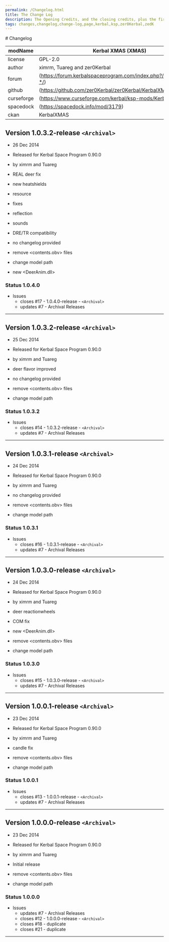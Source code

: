 ```yaml
---
permalink: /Changelog.html
title: The Change Log
description: The Opening Credits, and the closing credits, plus the first of two (or is three) end credit scenes
tags: changes,changelog,change-log,page,kerbal,ksp,zer0Kerbal,zedK
---
```

<!-- 
hdr-changelog.md v1.0.0.0
Kerbal XMAS (XMAS)
created: 13 May 2022
updated:
CC BY-ND 4.0 by zer0Kerbal
--># Changelog  
  
| modName    | Kerbal XMAS (XMAS)                                                |
| ---------- | ----------------------------------------------------------------- |
| license    | GPL-2.0                                                           |
| author     | ximrm, Tuareg and zer0Kerbal                                      |
| forum      | (https://forum.kerbalspaceprogram.com/index.php?/topic/211153-*/) |
| github     | (https://github.com/zer0Kerbal/zer0Kerbal/KerbalXMAS)             |
| curseforge | (https://www.curseforge.com/kerbal/ksp-mods/KerbalXMAS)           |
| spacedock  | (https://spacedock.info/mod/3179)                                 |
| ckan       | KerbalXMAS                                                        |

## Version 1.0.3.2-release `<Archival>`

* 26 Dec 2014
* Released for Kerbal Space Program 0.90.0
* by ximrm and Tuareg

* REAL deer fix
* new heatshields
* resource
* fixes
* reflection
* sounds
* DRE/TR compatibility
* no changelog provided
* remove <contents.obv> files
* change model path
* new <DeerAnim.dll>

### Status 1.0.4.0

* Issues
  * closes #17 - 1.0.4.0-release - `<Archival>`
  * updates #7 - Archival Releases

---

## Version 1.0.3.2-release `<Archival>`

* 25 Dec 2014
* Released for Kerbal Space Program 0.90.0
* by ximrm and Tuareg

* deer flavor improved
* no changelog provided
* remove <contents.obv> files
* change model path

### Status 1.0.3.2

* Issues
  * closes #14 - 1.0.3.2-release - `<Archival>`
  * updates #7 - Archival Releases

---

## Version 1.0.3.1-release `<Archival>`

* 24 Dec 2014
* Released for Kerbal Space Program 0.90.0
* by ximrm and Tuareg

* no changelog provided
* remove <contents.obv> files
* change model path

### Status 1.0.3.1

* Issues
  * closes #16 - 1.0.3.1-release - `<Archival>`
  * updates #7 - Archival Releases

---

## Version 1.0.3.0-release `<Archival>`

* 24 Dec 2014
* Released for Kerbal Space Program 0.90.0
* by ximrm and Tuareg

* deer reactionwheels
* COM fix
* new <DeerAnim.dll>
* remove <contents.obv> files
* change model path

### Status 1.0.3.0

* Issues
  * closes #15 - 1.0.3.0-release - `<Archival>`
  * updates #7 - Archival Releases

---

## Version 1.0.0.1-release `<Archival>`

* 23 Dec 2014
* Released for Kerbal Space Program 0.90.0
* by ximrm and Tuareg

* candle fix
* remove <contents.obv> files
* change model path

### Status 1.0.0.1

* Issues
  * closes #13 - 1.0.0.1-release - `<Archival>`
  * updates #7 - Archival Releases

---

## Version 1.0.0.0-release `<Archival>`

* 23 Dec 2014
* Released for Kerbal Space Program 0.90.0
* by ximrm and Tuareg

* Initial release
* remove <contents.obv> files
* change model path

### Status 1.0.0.0

* Issues
  * updates #7 - Archival Releases
  * closes #12 - 1.0.0.0-release - `<Archival>`
  * closes #18 - duplicate
  * closes #21 - duplicate

---

